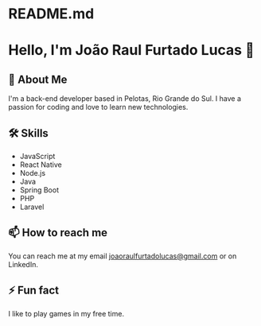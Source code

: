 # README.md

# Hello, I'm João Raul Furtado Lucas 👋

## 🚀 About Me
I'm a back-end developer based in Pelotas, Rio Grande do Sul. I have a passion for coding and love to learn new technologies.

## 🛠 Skills
- JavaScript
- React Native
- Node.js
- Java
- Spring Boot
- PHP
- Laravel

## 📫 How to reach me
You can reach me at my email joaoraulfurtadolucas@gmail.com or on LinkedIn.

## ⚡ Fun fact
I like to play games in my free time.
